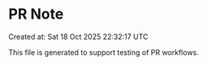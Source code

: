 # PR Note

Created at: Sat 18 Oct 2025 22:32:17 UTC

This file is generated to support testing of PR workflows.
